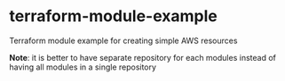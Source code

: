 # terraform-module-example

Terraform module example for creating simple AWS resources

**Note**: it is better to have separate repository for each modules instead of having all modules in a single repository
